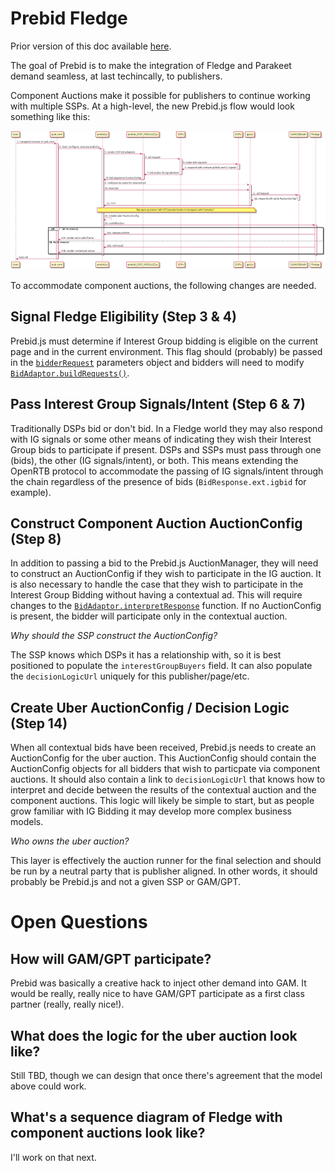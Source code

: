 # Prebid Fledge

Prior version of this doc available [here](PrebidFledgeOld.md).

The goal of Prebid is to make the integration of Fledge and Parakeet demand seamless, at last techincally, to publishers.

Component Auctions make it possible for publishers to continue working with multiple SSPs. At a high-level, the new Prebid.js flow would look something like this:

![Prebid.js Fledge Overview Diagram](out/prebid_fledge_overview/prebid_fledge_overview.png)

To accommodate component auctions, the following changes are needed.

## Signal Fledge Eligibility (Step 3 & 4)
Prebid.js must determine if Interest Group bidding is eligible on the current page and in the current environment. This flag should (probably) be passed in the [`bidderRequest`](https://docs.prebid.org/dev-docs/bidder-adaptor.html#bidderrequest-parameters) parameters object and bidders will need to modify [`BidAdaptor.buildRequests()`](https://docs.prebid.org/dev-docs/bidder-adaptor.html#building-the-request).

## Pass Interest Group Signals/Intent (Step 6 & 7)
Traditionally DSPs bid or don't bid. In a Fledge world they may also respond with IG signals or some other means of indicating they wish their Interest Group bids to participate if present. DSPs and SSPs must pass through one (bids), the other (IG signals/intent), or both. This means extending the OpenRTB protocol to accommodate the passing of IG signals/intent through the chain regardless of the presence of bids (`BidResponse.ext.igbid` for example).

## Construct Component Auction AuctionConfig (Step 8)
In addition to passing a bid to the Prebid.js AuctionManager, they will need to construct an AuctionConfig if they wish to participate in the IG auction. It is also necessary to handle the case that they wish to participate in the Interest Group Bidding without having a contextual ad. This will require changes to the [`BidAdaptor.interpretResponse`](https://docs.prebid.org/dev-docs/bidder-adaptor.html#interpreting-the-response) function. If no AuctionConfig is present, the bidder will participate only in the contextual auction.

*Why should the SSP construct the AuctionConfig?*

The SSP knows which DSPs it has a relationship with, so it is best positioned to populate the `interestGroupBuyers` field. It can also populate the `decisionLogicUrl` uniquely for this publisher/page/etc.

## Create Uber AuctionConfig / Decision Logic (Step 14)
When all contextual bids have been received, Prebid.js needs to create an AuctionConfig for the uber auction. This AuctionConfig should contain the AuctionConfig objects for all bidders that wish to particpate via component auctions. It should also contain a link to `decisionLogicUrl` that knows how to interpret and decide between the results of the contextual auction and the component auctions. This logic will likely be simple to start, but as people grow familiar with IG Bidding it may develop more complex business models.

*Who owns the uber auction?*

This layer is effectively the auction runner for the final selection and should be run by a neutral party that is publisher aligned. In other words, it should probably be Prebid.js and not a given SSP or GAM/GPT.

# Open Questions
## How will GAM/GPT participate?
Prebid was basically a creative hack to inject other demand into GAM. It would be really, really nice to have GAM/GPT participate as a first class partner (really, really nice!).

## What does the logic for the uber auction look like?
Still TBD, though we can design that once there's agreement that the model above could work.

## What's a sequence diagram of Fledge with component auctions look like?
I'll work on that next.